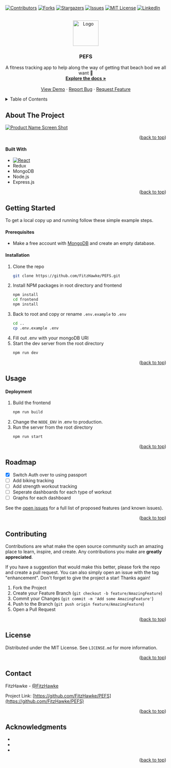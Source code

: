 <!-- Improved compatibility of back to top link: See: https://github.com/othneildrew/Best-README-Template/pull/73 -->

<a name="readme-top"></a>

<!--
*** Thanks for checking out the Best-README-Template. If you have a suggestion
*** that would make this better, please fork the repo and create a pull request
*** or simply open an issue with the tag "enhancement".
*** Don't forget to give the project a star!
*** Thanks again! Now go create something AMAZING! :D
-->

<!-- PROJECT SHIELDS -->
<!--
*** I'm using markdown "reference style" links for readability.
*** Reference links are enclosed in brackets [ ] instead of parentheses ( ).
*** See the bottom of this document for the declaration of the reference variables
*** for contributors-url, forks-url, etc. This is an optional, concise syntax you may use.
*** https://www.markdownguide.org/basic-syntax/#reference-style-links
-->

[![Contributors][contributors-shield]][contributors-url]
[![Forks][forks-shield]][forks-url]
[![Stargazers][stars-shield]][stars-url]
[![Issues][issues-shield]][issues-url]
[![MIT License][license-shield]][license-url]
[![LinkedIn][linkedin-shield]][linkedin-url]

<!-- PROJECT LOGO -->
<br />
<div align="center">
  <a href="https://github.com/FitzHawke/PEFS">
    <img src="images/logo.png" alt="Logo" width="80" height="80">
  </a>

<h3 align="center">PEFS</h3>

  <p align="center">
    A fitness tracking app to help along the way of getting that beach bod we all want 💪
    <br />
    <a href="https://github.com/FitzHawke/PEFS"><strong>Explore the docs »</strong></a>
    <br />
    <br />
    <a href="https://github.com/FitzHawke/PEFS">View Demo</a>
    ·
    <a href="https://github.com/FitzHawke/PEFS/issues">Report Bug</a>
    ·
    <a href="https://github.com/FitzHawke/PEFS/issues">Request Feature</a>
  </p>
</div>

<!-- TABLE OF CONTENTS -->
<details>
  <summary>Table of Contents</summary>
  <ol>
    <li>
      <a href="#about-the-project">About The Project</a>
      <ul>
        <li><a href="#built-with">Built With</a></li>
      </ul>
    </li>
    <li>
      <a href="#getting-started">Getting Started</a>
      <ul>
        <li><a href="#prerequisites">Prerequisites</a></li>
        <li><a href="#installation">Installation</a></li>
      </ul>
    </li>
    <li><a href="#usage">Usage</a></li>
    <li><a href="#roadmap">Roadmap</a></li>
    <li><a href="#contributing">Contributing</a></li>
    <li><a href="#license">License</a></li>
    <li><a href="#contact">Contact</a></li>
    <li><a href="#acknowledgments">Acknowledgments</a></li>
  </ol>
</details>

<!-- ABOUT THE PROJECT -->

## About The Project

[![Product Name Screen Shot][product-screenshot]](https://example.com)

<p align="right">(<a href="#readme-top">back to top</a>)</p>

#### Built With

- [![React][react.js]][react-url]
- Redux
- MongoDB
- Node.js
- Express.js

<p align="right">(<a href="#readme-top">back to top</a>)</p>

<!-- GETTING STARTED -->

## Getting Started

To get a local copy up and running follow these simple example steps.

#### Prerequisites

- Make a free account with [MongoDB](https://www.mongodb.com/) and create an empty database.

#### Installation

1. Clone the repo
   ```sh
   git clone https://github.com/FitzHawke/PEFS.git
   ```
2. Install NPM packages in root directory and frontend
   ```sh
   npm install
   cd frontend
   npm install
   ```
3. Back to root and copy or rename `.env.example` to `.env`
   ```sh
   cd ..
   cp .env.example .env
   ```
4. Fill out .env with your mongoDB URI
5. Start the dev server from the root directory
   ```sh
   npm run dev
   ```

<p align="right">(<a href="#readme-top">back to top</a>)</p>

<!-- USAGE EXAMPLES -->

## Usage

#### Deployment

1.  Build the frontend
    ```sh
    npm run build
    ```
2.  Change the `NODE_ENV` in .env to production.
3.  Run the server from the root directory
    ```sh
    npm run start
    ```

<p align="right">(<a href="#readme-top">back to top</a>)</p>

<!-- ROADMAP -->

## Roadmap

- [x] Switch Auth over to using passport
- [ ] Add biking tracking
- [ ] Add strength workout tracking
- [ ] Seperate dashboards for each type of workout
- [ ] Graphs for each dashboard

See the [open issues](https://github.com/FitzHawke/PEFS/issues) for a full list of proposed features (and known issues).

<p align="right">(<a href="#readme-top">back to top</a>)</p>

<!-- CONTRIBUTING -->

## Contributing

Contributions are what make the open source community such an amazing place to learn, inspire, and create. Any contributions you make are **greatly appreciated**.

If you have a suggestion that would make this better, please fork the repo and create a pull request. You can also simply open an issue with the tag "enhancement".
Don't forget to give the project a star! Thanks again!

1. Fork the Project
2. Create your Feature Branch (`git checkout -b feature/AmazingFeature`)
3. Commit your Changes (`git commit -m 'Add some AmazingFeature'`)
4. Push to the Branch (`git push origin feature/AmazingFeature`)
5. Open a Pull Request

<p align="right">(<a href="#readme-top">back to top</a>)</p>

<!-- LICENSE -->

## License

Distributed under the MIT License. See `LICENSE.md` for more information.

<p align="right">(<a href="#readme-top">back to top</a>)</p>

<!-- CONTACT -->

## Contact

FitzHawke - [@FitzHawke](https://twitter.com/FitzHawke)

Project Link: [https://github.com/FitzHawke/PEFS](https://github.com/FitzHawke/PEFS)

<p align="right">(<a href="#readme-top">back to top</a>)</p>

<!-- ACKNOWLEDGMENTS -->

## Acknowledgments

- []()
- []()
- []()

<p align="right">(<a href="#readme-top">back to top</a>)</p>

<!-- MARKDOWN LINKS & IMAGES -->
<!-- https://www.markdownguide.org/basic-syntax/#reference-style-links -->

[contributors-shield]: https://img.shields.io/github/contributors/FitzHawke/PEFS.svg?style=for-the-badge
[contributors-url]: https://github.com/FitzHawke/PEFS/graphs/contributors
[forks-shield]: https://img.shields.io/github/forks/FitzHawke/PEFS.svg?style=for-the-badge
[forks-url]: https://github.com/FitzHawke/PEFS/network/members
[stars-shield]: https://img.shields.io/github/stars/FitzHawke/PEFS.svg?style=for-the-badge
[stars-url]: https://github.com/FitzHawke/PEFS/stargazers
[issues-shield]: https://img.shields.io/github/issues/FitzHawke/PEFS.svg?style=for-the-badge
[issues-url]: https://github.com/FitzHawke/PEFS/issues
[license-shield]: https://img.shields.io/github/license/FitzHawke/PEFS.svg?style=for-the-badge
[license-url]: https://github.com/FitzHawke/PEFS/blob/master/LICENSE.txt
[linkedin-shield]: https://img.shields.io/badge/-LinkedIn-black.svg?style=for-the-badge&logo=linkedin&colorB=555
[linkedin-url]: https://linkedin.com/in/will-featherston
[product-screenshot]: images/screenshot.png
[next.js]: https://img.shields.io/badge/next.js-000000?style=for-the-badge&logo=nextdotjs&logoColor=white
[next-url]: https://nextjs.org/
[react.js]: https://img.shields.io/badge/React-20232A?style=for-the-badge&logo=react&logoColor=61DAFB
[react-url]: https://reactjs.org/
[vue.js]: https://img.shields.io/badge/Vue.js-35495E?style=for-the-badge&logo=vuedotjs&logoColor=4FC08D
[vue-url]: https://vuejs.org/
[angular.io]: https://img.shields.io/badge/Angular-DD0031?style=for-the-badge&logo=angular&logoColor=white
[angular-url]: https://angular.io/
[svelte.dev]: https://img.shields.io/badge/Svelte-4A4A55?style=for-the-badge&logo=svelte&logoColor=FF3E00
[svelte-url]: https://svelte.dev/
[laravel.com]: https://img.shields.io/badge/Laravel-FF2D20?style=for-the-badge&logo=laravel&logoColor=white
[laravel-url]: https://laravel.com
[bootstrap.com]: https://img.shields.io/badge/Bootstrap-563D7C?style=for-the-badge&logo=bootstrap&logoColor=white
[bootstrap-url]: https://getbootstrap.com
[jquery.com]: https://img.shields.io/badge/jQuery-0769AD?style=for-the-badge&logo=jquery&logoColor=white
[jquery-url]: https://jquery.com
